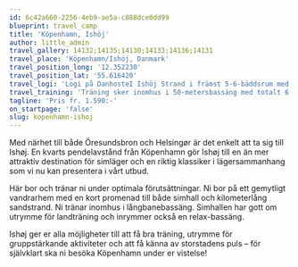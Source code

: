 ```yaml
---
id: 6c42a660-2256-4eb9-ae5a-c888dce0dd99
blueprint: travel_camp
title: 'Köpenhamn, Ishöj'
author: little_admin
travel_gallery: 14132;14135;14130;14133;14136;14131
travel_place: 'Köpenhamn/Ishöj, Danmark'
travel_position_long: '12.352230'
travel_position_lat: '55.616420'
travel_logi: 'Logi på DanhosteI Ishöj Strand i främst 5-6-bäddsrum med våningssängar inkl. dusch/wc, Wi-Fi och tv. Alla måltider serveras vid boendet. Finns även 1-4 bäddsrum mot tillägg.'
travel_training: 'Träning sker inomhus i 50-metersbassäng med totalt 6 banor. Det finns även en Relax-pool och utrymme för landträning.'
tagline: 'Pris fr. 1.590:-'
on_startpage: 'false'
slug: kopenhamn-ishoj
---
```

<p>Med närhet till både Öresundsbron och Helsingør är det enkelt att ta sig till Ishøj. En kvarts pendelavstånd från Köpenhamn gör Ishøj till en än mer attraktiv destination för simläger och en riktig klassiker i lägersammanhang som vi nu kan presentera i vårt utbud.</p>
<p>Här bor och tränar ni under optimala förutsättningar. Ni bor på ett gemytligt vandrarhem med en kort promenad till både simhall och kilometerlång sandstrand. Ni tränar inomhus i långbanebassäng. Simhallen har gott om utrymme för landträning och inrymmer också en relax-bassäng.</p>
<p>Ishøj ger er alla möjligheter till att få bra träning, utrymme för gruppstärkande aktiviteter och att få känna av storstadens puls – för självklart ska ni besöka Köpenhamn under er vistelse!</p>
